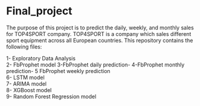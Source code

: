 # Final_project
The purpose of this project is to predict the daily, weekly, and monthly sales for TOP4SPORT company. TOP4SPORT is a company which sales different sport equipment across all European countries. This repository contains the following files:
 
 1- Exploratory Data Analysis\
 2- FbProphet model
 3-FbProphet daily prediction\- 
 4-FbProphet monthly prediction\-
 5 FbProphet weekly prediction\
 6- LSTM model\
 7- ARIMA model\
 8- XGBoost model\
 9- Random Forest Regression model

 
 
